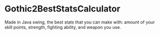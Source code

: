 # Gothic2BestStatsCalculator
Made in Java swing, the best stats that you can make with: amount of your skill points, strength, fighting ability, and weapon you use.
